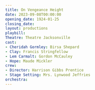```yaml
---
title: On Vengeance Height
date: 2023-09-08T00:00:00
opening_date: 1924-01-25
closing_date:
layout: productions
playbill:
Theatre: Theatre Jacksonville
cast:
- Cheridah Gormley: Birsa Shepard
- Clay: Francis Stringfellow
- Lem Carmalt: Gordon McCauley
- Hope: Maude Mickler
crew:
- Director: Harrison Gibbs Prentice
- Stage Setting: Mrs. Lynwood Jeffries
orchestra:
---
```

